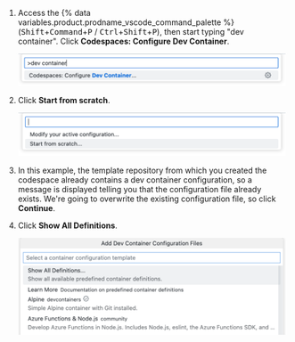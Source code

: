 1. Access the {% data variables.product.prodname_vscode_command_palette %} (<kbd>Shift</kbd>+<kbd>Command</kbd>+<kbd>P</kbd> / <kbd>Ctrl</kbd>+<kbd>Shift</kbd>+<kbd>P</kbd>), then start typing "dev container". Click **Codespaces: Configure Dev Container**.

   ![Screenshot of the "Codespaces: Configure Dev Container" option](/assets/images/help/codespaces/add-prebuilt-container-command.png)

1. Click **Start from scratch**.

   ![Screenshot of the "Start from scratch" option](/assets/images/help/codespaces/start-from-scratch.png)

1. In this example, the template repository from which you created the codespace already contains a dev container configuration, so a message is displayed telling you that the configuration file already exists. We're going to overwrite the existing configuration file, so click **Continue**.

1. Click **Show All Definitions**.

   ![Screenshot of the "Show All Definitions" option](/assets/images/help/codespaces/show-all-definitions.png)
